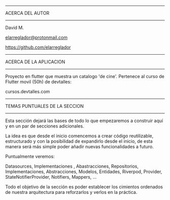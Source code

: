 ************************************
ACERCA DEL AUTOR
************************************

David M.

elarreglador@protonmail.com

https://github.com/elarreglador


************************************
ACERCA DE LA APLICACION
************************************

Proyecto en flutter que muestra un catalogo 'de cine'. Pertenece al curso de Flutter movil (50h) de devtalles:

cursos.devtalles.com

************************************
TEMAS PUNTUALES DE LA SECCION
************************************

Esta sección dejará las bases de todo lo que empezaremos a construir aquí y en un par de secciones adicionales.

La idea es que desde el inicio comencemos a crear código reutilizable, estructurado y con la posibilidad de expandirlo desde el inicio, de esta manera será más simple poder añadir nuevas funcionalidades a futuro.

Puntualmente veremos:

Datasources, Implementaciones , Abastracciones, Repositorios, Implementaciones, Abstracciones, Modelos, Entidades, Riverpod, Provider, StateNotifierProvider, Notifiers, Mappers, ...

Todo el objetivo de la sección es poder establecer los cimientos ordenados de nuestra arquitectura para reforzarlos y verlos en la práctica.